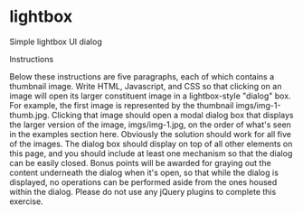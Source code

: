 lightbox
========

Simple lightbox UI dialog

Instructions

Below these instructions are five paragraphs, each of which contains a thumbnail image. Write HTML, Javascript, and CSS so that clicking on an image will open its larger constituent image in a lightbox-style "dialog" box. For example, the first image is represented by the thumbnail imgs/img-1-thumb.jpg. Clicking that image should open a modal dialog box that displays the larger version of the image, imgs/img-1.jpg, on the order of what's seen in the examples section here. Obviously the solution should work for all five of the images. The dialog box should display on top of all other elements on this page, and you should include at least one mechanism so that the dialog can be easily closed. Bonus points will be awarded for graying out the content underneath the dialog when it's open, so that while the dialog is displayed, no operations can be performed aside from the ones housed within the dialog. Please do not use any jQuery plugins to complete this exercise.
